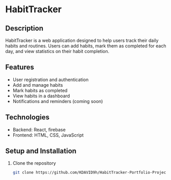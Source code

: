 # HabitTracker

## Description
HabitTracker is a web application designed to help users track their daily habits and routines. Users can add habits, mark them as completed for each day, and view statistics on their habit completion.

## Features
- User registration and authentication
- Add and manage habits
- Mark habits as completed
- View habits in a dashboard
- Notifications and reminders (coming soon)

## Technologies
- Backend: React, firebase
- Frontend: HTML, CSS, JavaScript

## Setup and Installation
1. Clone the repository
   ```bash
   git clone https://github.com/KDAVID9h/HabitTracker-Portfolio-Project
